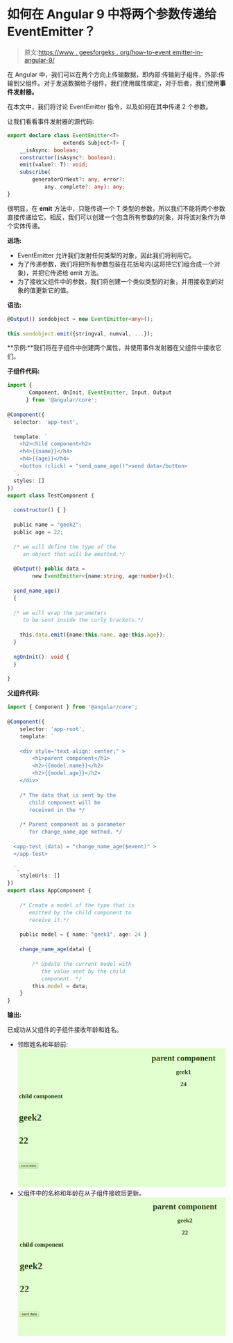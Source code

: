 # 如何在 Angular 9 中将两个参数传递给 EventEmitter？

> 原文:[https://www . geesforgeks . org/how-to-event emitter-in-angular-9/](https://www.geeksforgeeks.org/how-to-pass-two-parameters-to-eventemitter-in-angular-9/)

在 Angular 中，我们可以在两个方向上传输数据，即内部:传输到子组件，外部:传输到父组件。对于发送数据给子组件，我们使用属性绑定，对于后者，我们使用**事件发射器。**

在本文中，我们将讨论 EventEmitter 指令，以及如何在其中传递 2 个参数。

让我们看看事件发射器的源代码:

```ts
export declare class EventEmitter<T> 
                  extends Subject<T> {
    __isAsync: boolean;
    constructor(isAsync?: boolean);
    emit(value?: T): void;
    subscribe(
        generatorOrNext?: any, error?:
            any, complete?: any): any;
}
```

很明显，在 **emit** 方法中，只能传递一个 T 类型的参数，所以我们不能将两个参数直接传递给它。相反，我们可以创建一个包含所有参数的对象，并将该对象作为单个实体传递。

**进场:**

*   EventEmitter 允许我们发射任何类型的对象，因此我们将利用它。
*   为了传递参数，我们将把所有参数包装在花括号内(这将把它们组合成一个对象)，并把它传递给 emit 方法。
*   为了接收父组件中的参数，我们将创建一个类似类型的对象，并用接收到的对象的值更新它的值。

**语法:**

```ts
@Output() sendobject = new EventEmitter<any>();

this.sendobject.emit({stringval, numval, ...});

```

**示例:**我们将在子组件中创建两个属性，并使用事件发射器在父组件中接收它们。

**子组件代码:**

```ts
import { 
       Component, OnInit, EventEmitter, Input, Output
      } from '@angular/core';

@Component({
  selector: 'app-test',

  template: `
    <h2>child component<h2>
    <h4>{{name}}</h4>
    <h4>{{age}}</h4>
    <button (click) = "send_name_age()">send data</button>
  `,
  styles: []
})
export class TestComponent {

  constructor() { }

  public name = "geek2";
  public age = 22;

  /* we will define the type of the
     an object that will be emitted.*/

  @Output() public data = 
        new EventEmitter<{name:string, age:number}>();

  send_name_age()
  {

  /* we will wrap the parameters 
     to be sent inside the curly brackets.*/

    this.data.emit({name:this.name, age:this.age});
  }

  ngOnInit(): void {
  }

}
```

**父组件代码:**

```ts
import { Component } from '@angular/core';

@Component({
    selector: 'app-root',
    template: `

    <div style="text-align: center;" >
        <h1>parent component</h1>
        <h2>{{model.name}}</h2>
        <h2>{{model.age}}</h2>
    </div>

    /* The data that is sent by the
       child component will be 
       received in the */

    /* Parent component as a parameter 
       for change_name_age method. */

  <app-test (data) = "change_name_age($event)" >
  </app-test>

  `,
    styleUrls: []
})
export class AppComponent {

    /* Create a model of the type that is 
       emitted by the child component to 
       receive it.*/

    public model = { name: "geek1", age: 24 }

    change_name_age(data) {

        /* Update the current model with
           the value sent by the child 
           component. */
        this.model = data;
    }
}
```

**输出:**

已成功从父组件的子组件接收年龄和姓名。

*   领取姓名和年龄前:
    ![](img/d834913a157f8ae45afe826bc5239cd9.png)
*   父组件中的名称和年龄在从子组件接收后更新。![](img/fdb11105844f97bc41e60c1d787bc5d0.png)